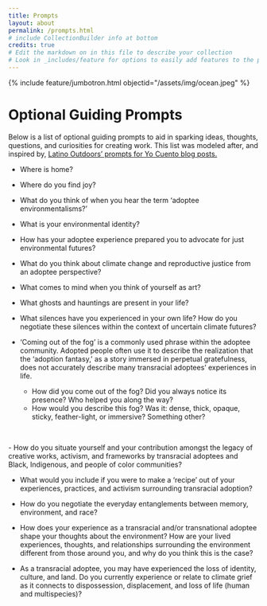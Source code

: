 ```yaml
---
title: Prompts
layout: about
permalink: /prompts.html
# include CollectionBuilder info at bottom
credits: true
# Edit the markdown on in this file to describe your collection
# Look in _includes/feature for options to easily add features to the page
--- 
```


{% include feature/jumbotron.html objectid="/assets/img/ocean.jpeg" %}

# Optional Guiding Prompts

Below is a list of optional guiding prompts to aid in sparking ideas, thoughts, questions, and curiosities for creating work.  This list was modeled after, and inspired by, [Latino Outdoors’ prompts for Yo Cuento blog posts.](https://latinooutdoors.org/blog/a-guide-to-writing-your-yo-cuento-blog-post/)

- Where is home?

- Where do you find joy?

- What do you think of when you hear the term ‘adoptee environmentalisms?’

- What is your environmental identity?

- How has your adoptee experience prepared you to advocate for just environmental futures?

- What do you think about climate change and reproductive justice from an adoptee perspective?

- What comes to mind when you think of yourself as art?

- What ghosts and hauntings are present in your life?

- What silences have you experienced in your own life? How do you negotiate these silences within the context of uncertain climate futures?

- ‘Coming out of the fog’ is a commonly used phrase within the adoptee community. Adopted people often use it to describe the realization that the ‘adoption fantasy,’ as a story immersed in perpetual gratefulness, does not accurately describe many transracial adoptees’ experiences in life.

  - How did you come out of the fog? Did you always notice its presence? Who helped you along the way?
  - How would you describe this fog? Was it: dense, thick, opaque, sticky, feather-light, or immersive? Something other?
<p>&nbsp;</p>
- How do you situate yourself and your contribution amongst the legacy of creative works, activism, and frameworks by transracial adoptees and Black, Indigenous, and people of color communities? 

- What would you include if you were to make a ‘recipe’ out of your experiences, practices, and activism surrounding transracial adoption?

- How do you negotiate the everyday entanglements between memory, environment, and race?

- How does your experience as a transracial and/or transnational adoptee shape your thoughts about the environment? How are your lived experiences, thoughts, and relationships surrounding the environment different from those around you, and why do you think this is the case?

- As a transracial adoptee, you may have experienced the loss of identity, culture, and land. Do you currently experience or relate to climate grief as it connects to dispossession, displacement, and loss of life (human and multispecies)? 
